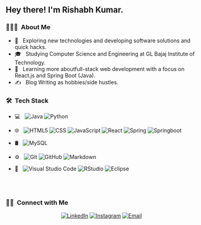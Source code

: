 <!--
<img src="[https://raw.githubusercontent.com/AVS1508/AVS1508/master/assets/Aditya%20Vikram%20Singh%20Banner.png](https://github.com/account)">-->
<h2> Hey there! I'm Rishabh Kumar.</h2>

<h3> 👨🏻‍💻 &nbsp;About Me </h3>

- 🤔 &nbsp; Exploring new technologies and developing software solutions and quick hacks.
- 🎓 &nbsp; Studying Computer Science and Engineering at GL Bajaj Institute of Technology.
- 🌱 &nbsp; Learning more aboutfull-stack web development with a focus on React.js and Spring Boot (Java).
- ✍️ &nbsp; Blog Writing as hobbies/side hustles.
<!-- 💼 &nbsp; Working as a Business Development Associate at VirtuBox InfoTech Private Limited.-->

<h3> 🛠 &nbsp;Tech Stack</h3>

- 💻 &nbsp;
  ![Java](https://img.shields.io/badge/-Java-333333?style=flat&logo=Java&logoColor=007396)
  ![Python](https://img.shields.io/badge/-Python-333333?style=flat&logo=python)
  <!--![C++](https://img.shields.io/badge/-C++-333333?style=flat&logo=C%2B%2B&logoColor=00599C)-->
  <!--![R (Statistics)](https://img.shields.io/badge/-R-333333?style=flat&logo=R&logoColor=276DC3)-->
- 🌐 &nbsp;
  ![HTML5](https://img.shields.io/badge/-HTML5-333333?style=flat&logo=HTML5)
  ![CSS](https://img.shields.io/badge/-CSS-333333?style=flat&logo=CSS3&logoColor=1572B6)
  ![JavaScript](https://img.shields.io/badge/-JavaScript-333333?style=flat&logo=javascript)
  ![React](https://img.shields.io/badge/-React-333333?style=flat&logo=react)
  ![Spring](https://img.shields.io/badge/-Spring-333333?style=flat&logo=spring)
  ![Springboot](https://img.shields.io/badge/-Springboot-333333?style=flat&logo=springboot)
  <!--  ![Bootstrap](https://img.shields.io/badge/-Bootstrap-333333?style=flat&logo=bootstrap&logoColor=563D7C)-->
- 🛢 &nbsp;
  ![MySQL](https://img.shields.io/badge/-MySQL-333333?style=flat&logo=mysql)
  
- ⚙️ &nbsp;
  ![Git](https://img.shields.io/badge/-Git-333333?style=flat&logo=git)
  ![GitHub](https://img.shields.io/badge/-GitHub-333333?style=flat&logo=github)
  ![Markdown](https://img.shields.io/badge/-Markdown-333333?style=flat&logo=markdown)
- 🔧 &nbsp;
  ![Visual Studio Code](https://img.shields.io/badge/-Visual%20Studio%20Code-333333?style=flat&logo=visual-studio-code&logoColor=007ACC)
  ![RStudio](https://img.shields.io/badge/-IntelliJ-333333?style=flat&logo=IntelliJ)
  ![Eclipse](https://img.shields.io/badge/-Eclipse-333333?style=flat&logo=eclipse-ide&logoColor=2C2255)
  
<!-- - 🖥 &nbsp;
  ![Illustrator](https://img.shields.io/badge/-Illustrator-333333?style=flat&logo=adobe-illustrator)
  ![Photoshop](https://img.shields.io/badge/-Photoshop-333333?style=flat&logo=adobe-photoshop)
  ![InDesign](https://img.shields.io/badge/-InDesign-333333?style=flat&logo=adobe-indesign)-->

<br/>

<!--<a href="https://github.com/Rishabhkr9411">
  <img height="180em" src="https://github-readme-stats.vercel.app/api?username=AVS1508&theme=buefy&show_icons=true" />
  <img height="180em" src="https://github-readme-stats.vercel.app/api/top-langs/?username=AVS1508&theme=buefy&layout=compact" />
</a>-->

<br/>

<h3> 🤝🏻 &nbsp;Connect with Me </h3>

<p align="center">
<!--<a href="https://www.adityavsingh.com/"><img alt="Website" src="https://img.shields.io/badge/Website-www.adityavsingh.com-blue?style=flat-square&logo=google-chrome"></a>-->
<a href="https://www.linkedin.com/in/rishabh-kumar-888235205/"><img alt="LinkedIn" src="https://img.shields.io/badge/LinkedIn-Rishabh Kumar-blue?style=flat-square&logo=linkedin"></a>
<a href="https://www.instagram.com/_rishabh_9411/"><img alt="Instagram" src="https://img.shields.io/badge/Instagram-_rishabh_9411-blue?style=flat-square&logo=instagram"></a>
<a href="mailto:rishabhkumar9411@gmail.com"><img alt="Email" src="https://img.shields.io/badge/Email-rishabhkumar9411@gmail.com-blue?style=flat-square&logo=gmail"></a>
</p>


<!--
**Rishabhkr9411/Rishabhkr9411** is a ✨ _special_ ✨ repository because its `README.md` (this file) appears on your GitHub profile.

Here are some ideas to get you started:

- 🔭 I’m currently working on ...
- 🌱 I’m currently learning ...
- 👯 I’m looking to collaborate on ...
- 🤔 I’m looking for help with ...
- 💬 Ask me about ...
- 📫 How to reach me: ...
- 😄 Pronouns: ...
- ⚡ Fun fact: ...
-->
